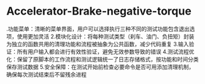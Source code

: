 # Accelerator-Brake-negative-torque
.功能菜单：清晰的菜单界面，用户可以选择执行三种不同的测试功能包含退出选项，使用更加灵活 2.模块化设计：将每种测试类型（刹车、油门、负扭矩）封装为独立的函数共用的清理功能和流程被抽象为公共函数，减少代码重复 3.输入验证：所有用户输入都会进行有效性验证，避免无效参数导致的错误 4.测试流程优化：保留了原脚本的工作流程和测试逻辑统一了日志存储格式，按功能和时间分类保存测试数据 5.安全保障：在测试开始前检查必要命令是否可用添加清理机制，确保每次测试结束后不留残余进程
